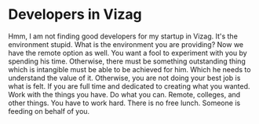 # Developers in Vizag

Hmm, I am not finding good developers for my startup in Vizag. It's the environment stupid. What is the environment you are providing? Now we have the remote option as well. You want a fool to experiment with you by spending his time. Otherwise, there must be something outstanding thing which is intangible must be able to be achieved for him. Which he needs to understand the value of it. Otherwise, you are not doing your best job is what is felt. If you are full time and dedicated to creating what you wanted. Work with the things you have. Do what you can. Remote, colleges, and other things. You have to work hard. There is no free lunch. Someone is feeding on behalf of you.